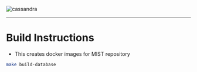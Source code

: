 ![cassandra](https://img.shields.io/badge/cassandra-3.11.6-darkblue)

------


# Build Instructions

- This creates docker images for MIST repository
```bash
make build-database
```
